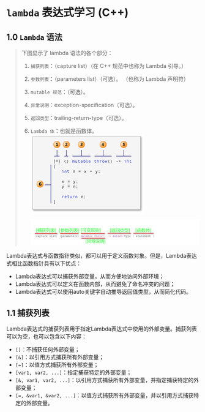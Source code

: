 # `lambda`  表达式学习 (C++)

## 1.0    `Lambda` 语法

> 下图显示了 lambda 语法的各个部分：
>
> 1. `捕获列表`：（capture list）（在 C++ 规范中也称为 Lambda 引导。）
>
> 2. `参数列表`：（parameters list）（可选）。 （也称为 Lambda 声明符）
>
> 3. `mutable 规范`：（可选）。
>
> 4. `异常说明`：exception-specification（可选）。
>
> 5. `返回类型`：trailing-return-type（可选）。
>
> 6. `Lambda 体`：也就是函数体。
>    ![标识 lambda 表达式的各个部分的示意图。](lambda.assets/b8cd9d17b7074f4785cb2dcdb59c9bf3.png)
>
>    ![在这里插入图片描述](lambda.assets/0c46c0d657aa4b378267aa0eb397b081.png)

Lambda表达式与函数指针类似，都可以用于定义函数对象。但是，Lambda表达式相比函数指针具有以下优点：

- Lambda表达式可以捕获外部变量，从而方便地访问外部环境；
- Lambda表达式可以定义在函数内部，从而避免了命名冲突的问题；
- Lambda表达式可以使用auto关键字自动推导返回值类型，从而简化代码。

## 1.1   捕获列表

Lambda表达式的捕获列表用于指定Lambda表达式中使用的外部变量。捕获列表可以为空，也可以包含以下内容：

- `[]`：不捕获任何外部变量；
- `[&]`：以引用方式捕获所有外部变量；
- `[=]`：以值方式捕获所有外部变量；
- `[var1, var2, ...]`：指定捕获特定的外部变量；
- `[&, var1, var2, ...]`：以引用方式捕获所有外部变量，并指定捕获特定的外部变量；
- `[=, &var1, &var2, ...]`：以值方式捕获所有外部变量，并以引用方式捕获特定的外部变量。